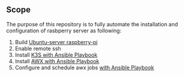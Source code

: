 ## Scope
The purpose of this repository is to fully automate the installation and configuration of rasbperry server as following:
1. Build [Ubuntu-server raspberry-pi](documentation/server-setup.md)
2. Enable remote ssh
3. Install [K3S with Ansible Playbook](post-install#install-k3s-and-awx)
4. Install [AWX with Ansible Playbook](post-install#install-k3s-and-awx)
5. Configure and schedule awx jobs [with Ansible Playbook](post-install#configure-and-schedule-awx-job)
